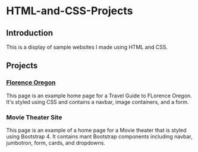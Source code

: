 # HTML-and-CSS-Projects
## Introduction
This is a display of sample websites I made using HTML and CSS.
## Projects
### <a href="https://github.com/MurrinB/HTML-and-CSS-Projects/tree/main/HTML_Main_Project">Florence Oregon</a>
This page is an example home page for a Travel Guide to FLorence Oregon. It's styled using CSS and contains a navbar, image containers, and a form.

### Movie Theater Site
This page is an example of a home page for a Movie theater that is styled using Bootstrap 4. It contains mant Bootstrap components including navbar, jumbotron, form, cards, and dropdowns. 